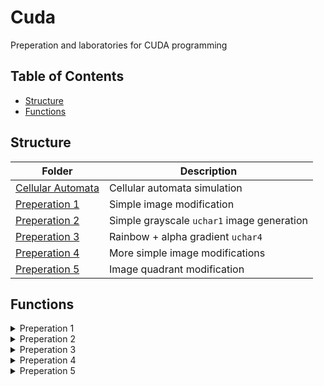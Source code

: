 # Cuda

Preperation and laboratories for CUDA programming

## Table of Contents

- [Structure](#Structure)
- [Functions](#Functions)


## Structure

| Folder                                                                    | Description                                |
|---------------------------------------------------------------------------|--------------------------------------------|
| [Cellular Automata](https://github.com/Dexerity/cuda/blob/master/Prep/Cellular_Automata/) | Cellular automata simulation |
| [Preperation 1](https://github.com/Dexerity/cuda/blob/master/Prep/prep1/) | Simple image modification                  |
| [Preperation 2](https://github.com/Dexerity/cuda/blob/master/Prep/prep2/) | Simple grayscale `uchar1` image generation |
| [Preperation 3](https://github.com/Dexerity/cuda/blob/master/Prep/prep3/) | Rainbow + alpha gradient `uchar4`               |
| [Preperation 4](https://github.com/Dexerity/cuda/blob/master/Prep/prep4/) | More simple image modifications |
| [Preperation 5](https://github.com/Dexerity/cuda/blob/master/Prep/prep5/) | Image quadrant modification |


## Functions


<details closed><summary>Preperation 1</summary>

| Function                                                                          | Description                                                                                                           |
| --------------------------------------------------------------------------------- | --------------------------------------------------------------------------------------------------------------------- |
| `__global__ void kernel_grayscaleCenter(CudaPic t_colorPic, CudaPic t_grayPic)`   | Converts a color image to grayscale with a central square region using weighted averaging of color channels.          |
| `__global__ void kernel_halveRGB(CudaPic t_colorPic, CudaPic t_darkPic)`          | Reduces the brightness of a color image by halving the RGB values in a circular region around the image center.       |
| `__global__ void kernel_multRGB(CudaPic t_colorPic, CudaPic t_multPic)`           | Doubles the RGB values of a color image, capping at 255, for each pixel.                                              |
| `void cuda_grayscaleCenter(CudaPic t_colorPic, CudaPic t_grayPic)`                | Host function to convert a color image to grayscale with a central region using CUDA.                                 |
| `void cuda_halveRGB(CudaPic t_colorPic, CudaPic t_darkPic)`                       | Host function to reduce the brightness of a color image by halving the RGB values in a circular region using CUDA.    |
| `void cuda_multRGB(CudaPic t_colorPic, CudaPic t_multPic)`                        | Host function to double the RGB values of a color image, capping at 255, using CUDA.                                  |

</details>

<details closed><summary>Preperation 2</summary>

| Function                                                          | Description                                                                           |
| ----------------------------------------------------------------- | ------------------------------------------------------------------------------------- |
| `__global__ void kernel_clear(CudaPic l_cv_in_pic)`               | Clears the image data by setting all pixel values to 0.                               |
| `__global__ void kernel_BW_gradientCircle(CudaPic l_cv_in_pic)`   | Generates a black and white gradient circle centered in the image.                    |
| `__global__ void kernel_BW_gradientHor(CudaPic l_cv_in_pic)`      | Generates a horizontal black and white gradient across the image.                     |
| `__global__ void kernel_BW_gradientVer(CudaPic l_cv_in_pic)`      | Generates a vertical black and white gradient across the image.                       |
| `__global__ void kernel_checkerboard(CudaPic l_cv_in_pic)`        | Creates a black and white checkerboard pattern across the image.                      |
| `void cuda_clear(CudaPic l_cv_in_pic)`                            | Host function to clear the image using CUDA.                                          |
| `void cuda_BW_gradientCircle(CudaPic l_cv_in_pic)`                | Host function to apply a black and white gradient circle using CUDA.                  |
| `void cuda_BW_gradientHor(CudaPic l_cv_in_pic)`                   | Host function to apply a horizontal black and white gradient using CUDA.              |
| `void cuda_BW_gradientVer(CudaPic l_cv_in_pic)`                   | Host function to apply a vertical black and white gradient using CUDA.                |
| `void cuda_checkerboard(CudaPic l_cv_in_pic)`                     | Host function to create a black and white checkerboard pattern using CUDA.            |

</details>

<details closed><summary>Preperation 3</summary>

| Function                                                                          | Description                                                                                                           |
| --------------------------------------------------------------------------------- | --------------------------------------------------------------------------------------------------------------------- |
| `__global__ void kernel_clear(CudaPic l_cv_in_pic)`                               | Clears an image by setting all pixel values to 0. Each thread handles one pixel of the image.                         |
| `__global__ void kernel_rainbowGradient(CudaPic l_cv_in_pic)`                     | Applies a rainbow gradient to an image. Each thread handles one pixel of the image.                                   |
| `void cuda_clear(CudaPic l_cv_in_pic)`                                            | Host function that launches the `kernel_clear` CUDA kernel to clear an image.                                         |
| `void cuda_rainbowGradient(CudaPic l_cv_in_pic)`                                  | Host function that launches the `kernel_rainbowGradient` CUDA kernel to apply a rainbow gradient to an image.         |

</details>

<details closed><summary>Preperation 4</summary>

| Function                                                                          | Description                                                                                                           |
| --------------------------------------------------------------------------------- | --------------------------------------------------------------------------------------------------------------------- |
| `__global__ void kernel_flip(CudaPic inPic, CudaPic outPic, int dir)`             | Flips an image horizontally or vertically based on the `dir` parameter. Each thread handles one pixel of the image.   |
| `__global__ void kernel_color_remove(CudaPic inPic, CudaPic outPic, uchar3 color, double amount)` | Removes a certain amount of a specific color from an image. Each thread handles one pixel of the image. |
| `void cuda_flip(CudaPic inPic, CudaPic outPic, int dir)`                          | Host function that launches the `kernel_flip` CUDA kernel to flip an image horizontally or vertically.                |
| `void cuda_color_remove(CudaPic inPic, CudaPic outPic, uchar3 color, double amount)` | Host function that launches the `kernel_color_remove` CUDA kernel to remove a certain amount of a specific color from an image. |
</details>

<details closed><summary>Preperation 5</summary>

| Function                                                                          | Description                                                                                                           |
| --------------------------------------------------------------------------------- | --------------------------------------------------------------------------------------------------------------------- |
| `__global__ void kernel_sep_rotate(CudaPic inPic, CudaPic outPic)`                | Rotates an image in four different directions based on the quadrant. Each thread handles one pixel of the image.      |
| `__global__ void kernel_remove_color_quadrant(CudaPic inPic, CudaPic outPic)`     | Removes a specific color channel from each quadrant of an image. Each thread handles one pixel of the image.          |
| `void cuda_sep_rotate(CudaPic inPic, CudaPic outPic)`                             | Host function that launches the `kernel_sep_rotate` CUDA kernel to rotate an image.                                   |
| `void cuda_remove_color_quadrant(CudaPic inPic, CudaPic outPic)`                  | Host function that launches the `kernel_remove_color_quadrant` CUDA kernel to remove a specific color channel from each quadrant of an image. |
</details>

